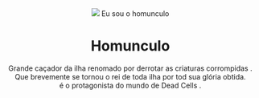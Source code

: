 

<html lang="pt-br">
<head>
<meta charset="UTF-8">
<meta http-equiv="X-UA-Compatible" content="IE=edge">
<meta name="viewport" content="width=s, initial-scale=1.0">
<link rel="stylesheet" href="jl.css">
<title>meu portfolio</title>
</head>
<body>
<header class="container">
<div class="container">
<!-- Content here -->
</div>
<img src="https://encrypted-tbn0.gstatic.com/images?q=tbn:ANd9GcQF0JpUrCl4uxY4RMJ0PvLiSjhu4A8mPLCvkfWtdlf-ym_tR2h9kZMmNvtpNg_NRCIkCrc&usqp=CAU"/&gt;
<p> Eu sou o homunculo </p>
<h1> Homunculo </h1>
<p>Grande caçador da ilha renomado por derrotar as criaturas corrompidas . <br>
Que brevemente se tornou o rei de toda ilha por tod sua glória obtida. <br>
 é o protagonista do mundo de Dead Cells .</p>


</header>
</body>
</html>
